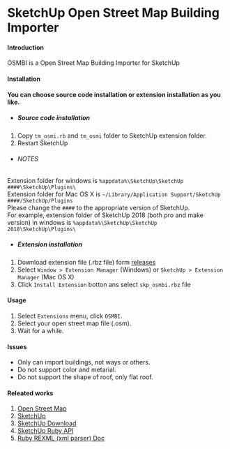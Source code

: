 # SketchUp Open Street Map Building Importer

#### Introduction
OSMBI is a Open Street Map Building Importer for SketchUp


#### Installation

**You can choose source code installation or extension installation as you like.**

- ##### Source code installation

1. Copy `tm_osmi.rb` and `tm_osmi` folder to SketchUp extension folder.
2. Restart SketchUp

- ###### NOTES
Extension folder for windows is `%appdata%\SketchUp\SketchUp ####\SketchUp\Plugins\`  
Extension folder for Mac OS X is `~/Library/Application Support/SketchUp ####/SketchUp/Plugins`  
Please change the `####` to the appropriate version of SketchUp.  
For example, extension folder of SketchUp 2018 (both pro and make version) in windows is `%appdata%\SketchUp\SketchUp 2018\SketchUp\Plugins\`

- ##### Extension installation
1. Download extension file (.rbz file) form [releases](./skp_osmbi/releases)
2. Select `Window > Extension Manager` (Windows) or `SketchUp > Extension Manager` (Mac OS X)
3. Click `Install Extension` botton ans select `skp_osmbi.rbz` file


#### Usage

1. Select `Extensions` menu, click `OSMBI`.
2. Select your open street map file (.osm).
3. Wait for a while.

#### Issues
- Only can import buildings, not ways or others.
- Do not support color and metarial.
- Do not support the shape of roof, only flat roof.

#### Releated works

1. [Open Street Map](https://www.openstreetmap.org/)
2. [SketchUp](https://www.sketchup.com/)
3. [SketchUp Download](https://www.sketchup.com/download/all)
3. [SketchUp Ruby API](https://ruby.sketchup.com/)
4. [Ruby REXML (xml parser) Doc](https://ruby-doc.org/stdlib-2.2.3/libdoc/rexml/rdoc/REXML/Document.html)



